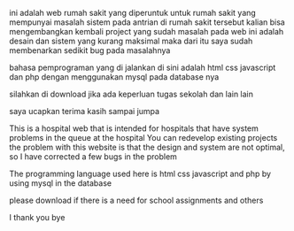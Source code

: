 ini adalah web rumah sakit yang diperuntuk untuk rumah sakit yang mempunyai masalah sistem pada antrian di rumah sakit tersebut 
kalian bisa mengembangkan kembali project yang sudah 
masalah pada web ini adalah desain dan sistem yang kurang maksimal maka dari itu saya sudah membenarkan sedikit bug pada masalahnya 


bahasa pemprograman yang di jalankan di sini adalah
html 
css
javascript 
dan php
dengan menggunakan mysql pada database nya 

silahkan di download jika ada keperluan tugas sekolah dan lain lain 

saya ucapkan terima kasih sampai jumpa

This is a hospital web that is intended for hospitals that have system problems in the queue at the hospital
You can redevelop existing projects
the problem with this website is that the design and system are not optimal, so I have corrected a few bugs in the problem


The programming language used here is
html
css
javascript
and php
by using mysql in the database

please download if there is a need for school assignments and others

I thank you bye
